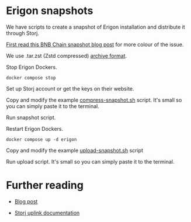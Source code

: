 # Erigon snapshots

We have scripts to create a snapshot of Erigon installation and
distribute it through Storj. 

[First read this BNB Chain snapshot blog post](https://tradingstrategy.ai/blog/bnb-chain-erigon-snapshot)
for more colour of the issue.

We use .tar.zst (Zstd compressed) [archive format](https://stackoverflow.com/a/75483439/315168).

Stop Erigon Dockers.

```shell
docker compose stop
```

Set up Storj account or get the keys on their website.

Copy and modify the example [compress-snapshot.sh](../bsc-erigon/compress-snapshot.sh) script.
It's small so you can simply paste it to the terminal.

Run snapshot script.

Restart Erigon Dockers.

```shell
docker compose up -d erigon
```

Copy and modify the example [upload-snapshot.sh](../bsc-erigon/upload-snapshot.sh) script

Run upload script.
It's small so you can simply paste it to the terminal.

# Further reading

- [Blog post](https://tradingstrategy.ai/blog/bnb-chain-erigon-snapshot)

- [Storj uplink documentation](https://docs.storj.io/dcs/downloads/download-uplink-cli)

